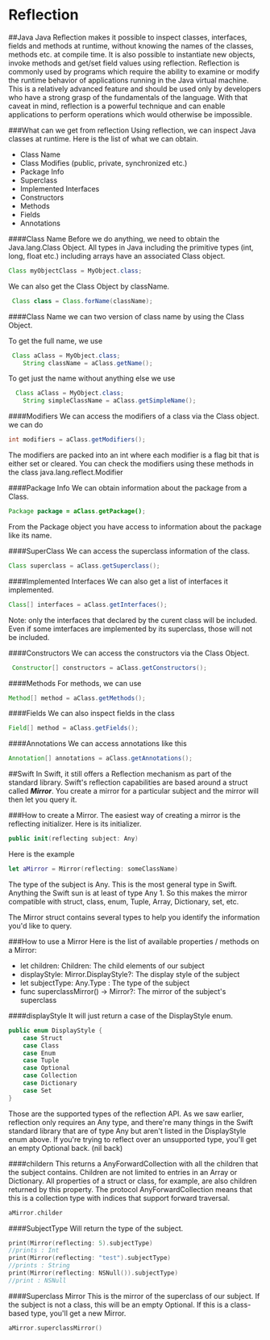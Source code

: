 # Reflection
##Java
Java Reflection makes it possible to inspect classes, interfaces, fields and methods at runtime, without knowing the names of the classes, methods etc. at compile time. It is also possible to instantiate new objects, invoke methods and get/set field values using reflection.
Reflection is commonly used by programs which require the ability to examine or modify the runtime behavior of applications running in the Java virtual machine. This is a relatively advanced feature and should be used only by developers who have a strong grasp of the fundamentals of the language. With that caveat in mind, reflection is a powerful technique and can enable applications to perform operations which would otherwise be impossible.

###What can we get from reflection
Using reflection, we can inspect Java classes at runtime. Here is the list of what we can obtain.
* Class Name
* Class Modifies (public, private, synchronized etc.)
* Package Info
* Superclass
* Implemented Interfaces
* Constructors
* Methods
* Fields
* Annotations

####Class Name
Before we do anything, we need to obtain the Java.lang.Class Object. All types in Java including the primitive types (int, long, float etc.) including arrays have an associated Class object.

```Java
Class myObjectClass = MyObject.class;
```
We can also get the Class Object by className.

```Java
 Class class = Class.forName(className);
 ```

####Class Name
we can two version of class name by using the Class Object.

To get the full name, we use
```Java
 Class aClass = MyObject.class;
    String className = aClass.getName();
```

To get just the name without anything else we use
```Java
  Class aClass = MyObject.class;
    String simpleClassName = aClass.getSimpleName();
```

####Modifiers
We can access the modifiers of a class via the Class object.
we can do
```Java
int modifiers = aClass.getModifiers();
```

The modifiers are packed into an int where each modifier is a flag bit that is either set or cleared. You can check the modifiers using these methods in the class java.lang.reflect.Modifier

####Package Info
We can obtain information about the package from a Class.
```Java
Package package = aClass.getPackage();
```

From the Package object you have access to information about the package like its name.

####SuperClass
We can access the superclass information of the class.
```Java
Class superclass = aClass.getSuperclass();
```

####Implemented Interfaces
We can also get a list of interfaces it implemented.
```Java
Class[] interfaces = aClass.getInterfaces();
```

Note: only the interfaces that declared by the curent class will be included. Even if some imterfaces are
implemented by its superclass, those will not be included.


####Constructors
We can access the constructors via the Class Object.
```Java
 Constructor[] constructors = aClass.getConstructors();
```

####Methods
For methods, we can use
```Java
Method[] method = aClass.getMethods();
```

####Fields
We can also inspect fields in the class
```Java
Field[] method = aClass.getFields();
```

####Annotations
We can access annotations like this
```Java
Annotation[] annotations = aClass.getAnnotations();
```

##Swift
In Swift, it still offers a Reflection mechanism as part of the standard library.
Swift's reflection capabilities are based around a struct called *__Mirror__*. You create a mirror for a particular subject and the mirror will then let you query it.

###How to create a Mirror.
The easiest way of creating a mirror is the reflecting initializer.
Here is its initializer.
```Swift
public init(reflecting subject: Any)
```
Here is the example
```Swift
let aMirror = Mirror(reflecting: someClassName)
```

The type of the subject is Any. This is the most general type in Swift. Anything the Swift sun is at least
 of type Any 1. So this makes the mirror compatible with struct, class, enum, Tuple, Array, Dictionary,
 set, etc.

 The Mirror struct contains several types to help you identify the information you'd like to query.

###How to use a Mirror
Here is the list of available properties / methods on a Mirror:
* let children: Children: The child elements of our subject
* displayStyle: Mirror.DisplayStyle?: The display style of the subject
* let subjectType: Any.Type : The type of the subject
* func superclassMirror() -> Mirror?: The mirror of the subject's superclass

####displayStyle
It will just return a case of the DisplayStyle enum.
```Swift
public enum DisplayStyle {
    case Struct
    case Class
    case Enum
    case Tuple
    case Optional
    case Collection
    case Dictionary
    case Set
}
```
Those are the supported types of the reflection API. As we saw earlier, reflection only requires an Any type, and there're many things in the Swift standard library that are of type
Any but aren't listed in the DisplayStyle enum above. If you're trying to reflect over an unsupported type, you'll get an empty Optional back. (nil back)

####childern
This returns a AnyForwardCollection<Child> with all the children that the subject contains. Children are not limited to entries in an Array or Dictionary. All properties of a struct or class, for example, are also children returned by this property. The protocol AnyForwardCollection means that this is a collection type with indices that support forward traversal.
```Swift
aMirror.childer
```

####SubjectType
Will return the type of the subject.
```Swift
print(Mirror(reflecting: 5).subjectType)
//prints : Int
print(Mirror(reflecting: "test").subjectType)
//prints : String
print(Mirror(reflecting: NSNull()).subjectType)
//print : NSNull
```

####Superclass Mirror
This is the mirror of the superclass of our subject. If the subject is not a class, this will be an empty Optional. If this is a class-based type, you'll get a new Mirror.
```Swift
aMirror.superclassMirror()
```
